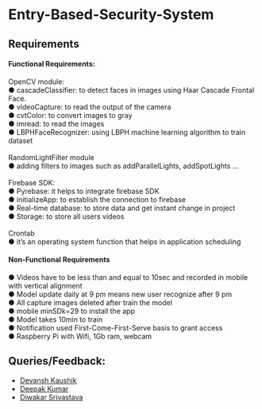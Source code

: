 # Entry-Based-Security-System

## Requirements
#### Functional Requirements:
OpenCV module:
<br>●	cascadeClassifier: to detect faces in images using Haar Cascade Frontal Face.
<br>●	videoCapture: to read the output of the camera
<br>●	cvtColor: to convert images to gray
<br>●	imread: to read the images
<br>●	LBPHFaceRecognizer: using LBPH machine learning algorithm to train dataset
<br><br>RandomLightFilter module
<br>●	adding filters to images such as addParallelLights, addSpotLights ...
<br><br>Firebase SDK:
<br>●	Pyrebase: it helps to integrate firebase SDK
<br>●	initializeApp: to establish the connection to firebase
<br>●	Real-time database: to store data and get instant change in project
<br>●	Storage: to store all users videos
<br><br>Crontab
<br>●	it’s an operating system function that helps in application scheduling


#### Non-Functional Requirements
●	Videos have to be less than and equal to 10sec and recorded in mobile with vertical alignment
<br>●	Model update daily at 9 pm means new user recognize after 9 pm
<br>●	All capture images deleted after train the model
<br>●	mobile minSDk=29 to install the app
<br>●	Model takes 10min to train 
<br>●	Notification used First-Come-First-Serve basis to grant access
<br>●	Raspberry Pi with Wifi, 1Gb ram, webcam

## Queries/Feedback:
- [Devansh Kaushik](https://www.linkedin.com/in/devansh-kaushik-b5912b174/)
- [Deepak Kumar](https://www.linkedin.com/in/deepak-kumar-548122168/)
- [Diwakar Srivastava](https://github.com/Diwakar012)

